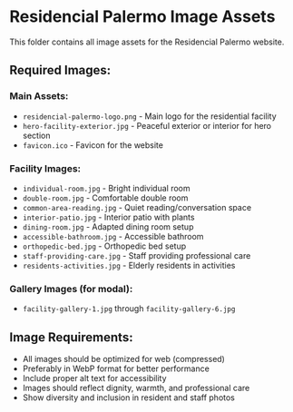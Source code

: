 # Residencial Palermo Image Assets

This folder contains all image assets for the Residencial Palermo website.

## Required Images:

### Main Assets:
- `residencial-palermo-logo.png` - Main logo for the residential facility
- `hero-facility-exterior.jpg` - Peaceful exterior or interior for hero section
- `favicon.ico` - Favicon for the website

### Facility Images:
- `individual-room.jpg` - Bright individual room
- `double-room.jpg` - Comfortable double room  
- `common-area-reading.jpg` - Quiet reading/conversation space
- `interior-patio.jpg` - Interior patio with plants
- `dining-room.jpg` - Adapted dining room setup
- `accessible-bathroom.jpg` - Accessible bathroom
- `orthopedic-bed.jpg` - Orthopedic bed setup
- `staff-providing-care.jpg` - Staff providing professional care
- `residents-activities.jpg` - Elderly residents in activities

### Gallery Images (for modal):
- `facility-gallery-1.jpg` through `facility-gallery-6.jpg`

## Image Requirements:
- All images should be optimized for web (compressed)
- Preferably in WebP format for better performance
- Include proper alt text for accessibility
- Images should reflect dignity, warmth, and professional care
- Show diversity and inclusion in resident and staff photos